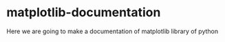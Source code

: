 # matplotlib-documentation
 Here we are going to make a documentation of matplotlib library of python
